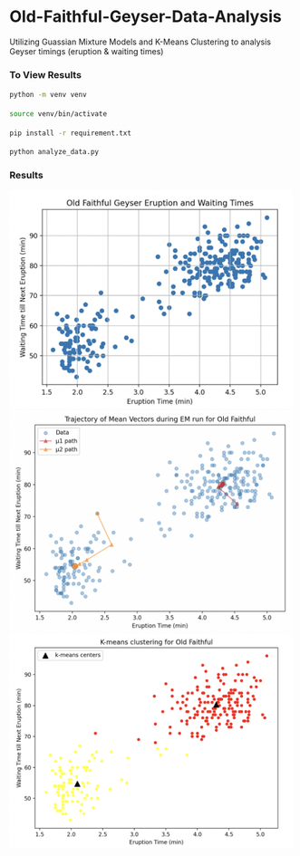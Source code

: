# Old-Faithful-Geyser-Data-Analysis
Utilizing Guassian Mixture Models and K-Means Clustering to analysis Geyser timings (eruption &amp; waiting times)

### To View Results
```bash
python -m venv venv

source venv/bin/activate

pip install -r requirement.txt

python analyze_data.py
```

### Results

<img src="./plots/plotted_data.png" alt="Old Faithful Plotted Data, Waiting Time vs Eruption Time" width="500"/>
<img src="./plots/GMM_mean_trajectory_over_time.png" alt="Trajectory of Mean Vectors during EM run for Old Faithful" width="500"/>
<img src="./plots/KMeans_clustering.png" alt="K-means clustering for Old Faithful" width="500"/>
